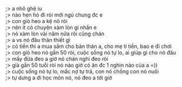 ;> a nhô ghệ iu<br>
;> nào hẹn hò đi ròi mới ngủ chung đc e<br>
;> con giò heo a kệ nó ròi<br>
;> nên ít có chuyện xàm lòn gì nhắn e<br>
;> nó xàm lòn vài năm nữa ròi cũng chán <br>
;> a vs nó đâu thân thiết gì<br>
;> có tiền thì a mua sắm cho bản thân a, cho mẹ tí tiền, bao e đi chơi<br>
;> con giò heo nó gần 50 ròi, cuộc sống nó tự lo, ai giúp gì cho nó đâu<br>
;> mấy đứa đeo a giờ nó chán nghỉ đeo ròi<br>
;> già gần 50 tuổi ròi nó nào giờ có ăn đc 1 nghìn nào của a =))<br>
;> cuộc sống nó tự lo, mắc nợ tự trả, con nó chồng con nó nuôi<br>
;> tự dưng a đi học môn nó, nó đeo a tới giờ

